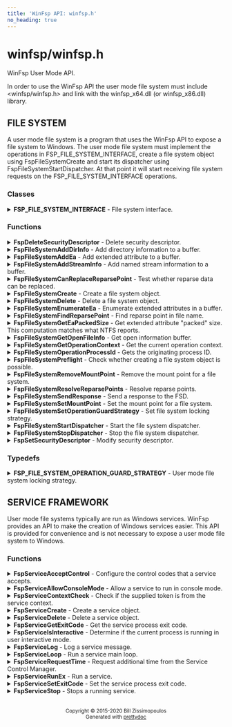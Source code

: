 ```yaml
---
title: 'WinFsp API: winfsp.h'
no_heading: true
---
```

# winfsp/winfsp.h

WinFsp User Mode API.

In order to use the WinFsp API the user mode file system must include <winfsp/winfsp.h>
and link with the winfsp\_x64.dll (or winfsp\_x86.dll) library.

## FILE SYSTEM

A user mode file system is a program that uses the WinFsp API to expose a file system to
Windows. The user mode file system must implement the operations in FSP\_FILE\_SYSTEM\_INTERFACE,
create a file system object using FspFileSystemCreate and start its dispatcher using
FspFileSystemStartDispatcher. At that point it will start receiving file system requests on the
FSP\_FILE\_SYSTEM\_INTERFACE operations.

### Classes

<details>
<summary>
<b>FSP_FILE_SYSTEM_INTERFACE</b> - File system interface.
</summary>
<blockquote>
<br/>

**Discussion**

The operations in this interface must be implemented by the user mode
file system. Not all operations need be implemented. For example,
a user mode file system that does not wish to support reparse points,
need not implement the reparse point operations.

Most of the operations accept a FileContext parameter. This parameter
has different meanings depending on the value of the FSP\_FSCTL\_VOLUME\_PARAMS
flags UmFileContextIsUserContext2 and UmFileContextIsFullContext.

There are three cases to consider:

- When both of these flags are unset (default), the FileContext parameter
represents the file node. The file node is a void pointer (or an integer
that can fit in a pointer) that is used to uniquely identify an open file.
Opening the same file name should always yield the same file node value
for as long as the file with that name remains open anywhere in the system.


- When the UmFileContextIsUserContext2 is set, the FileContext parameter
represents the file descriptor. The file descriptor is a void pointer (or
an integer that can fit in a pointer) that is used to identify an open
instance of a file. Opening the same file name may yield a different file
descriptor.


- When the UmFileContextIsFullContext is set, the FileContext parameter
is a pointer to a FSP\_FSCTL\_TRANSACT\_FULL\_CONTEXT. This allows a user mode
file system to access the low-level UserContext and UserContext2 values.
The UserContext is used to store the file node and the UserContext2 is
used to store the file descriptor for an open file.

#### Member Functions

<details>
<summary>
<b>CanDelete</b> - Determine whether a file or directory can be deleted.
</summary>
<blockquote>
<br/>

```c
NTSTATUS ( *CanDelete)(
    FSP_FILE_SYSTEM *FileSystem, 
    PVOID FileContext,
    PWSTR FileName);  
```

**Parameters**

- _FileSystem_ \- The file system on which this request is posted.
- _FileContext_ \- The file context of the file or directory to test for deletion.
- _FileName_ \- The name of the file or directory to test for deletion.

**Return Value**

STATUS\_SUCCESS or error code.

**Discussion**

This function tests whether a file or directory can be safely deleted. This function does
not need to perform access checks, but may performs tasks such as check for empty
directories, etc.

This function should **NEVER** delete the file or directory in question. Deletion should
happen during Cleanup with the FspCleanupDelete flag set.

This function gets called when Win32 API's such as DeleteFile or RemoveDirectory are used.
It does not get called when a file or directory is opened with FILE\_DELETE\_ON\_CLOSE.

NOTE: If both CanDelete and SetDelete are defined, SetDelete takes precedence. However
most file systems need only implement the CanDelete operation.

**See Also**

- Cleanup
- SetDelete


</blockquote>
</details>

<details>
<summary>
<b>Cleanup</b> - Cleanup a file.
</summary>
<blockquote>
<br/>

```c
VOID ( *Cleanup)(
    FSP_FILE_SYSTEM *FileSystem, 
    PVOID FileContext,
    PWSTR FileName,
    ULONG Flags);  
```

**Parameters**

- _FileSystem_ \- The file system on which this request is posted.
- _FileContext_ \- The file context of the file or directory to cleanup.
- _FileName_ \- The name of the file or directory to cleanup. Sent only when a Delete is requested.
- _Flags_ \- These flags determine whether the file was modified and whether to delete the file.

**Discussion**

When CreateFile is used to open or create a file the kernel creates a kernel mode file
object (type FILE\_OBJECT) and a handle for it, which it returns to user-mode. The handle may
be duplicated (using DuplicateHandle), but all duplicate handles always refer to the same
file object. When all handles for a particular file object get closed (using CloseHandle)
the system sends a Cleanup request to the file system.

There will be a Cleanup operation for every Create or Open operation posted to the user mode
file system. However the Cleanup operation is **not** the final close operation on a file.
The file system must be ready to receive additional operations until close time. This is true
even when the file is being deleted!

The Flags parameter contains information about the cleanup operation:

- FspCleanupDelete -
An important function of the Cleanup operation is to complete a delete operation. Deleting
a file or directory in Windows is a three-stage process where the file is first opened, then
tested to see if the delete can proceed and if the answer is positive the file is then
deleted during Cleanup.

When this flag is set, this is the last outstanding cleanup for this particular file node.


- FspCleanupSetAllocationSize -
The NTFS and FAT file systems reset a file's allocation size when they receive the last
outstanding cleanup for a particular file node. User mode file systems that implement
allocation size and wish to duplicate the NTFS and FAT behavior can use this flag.


- FspCleanupSetArchiveBit -
File systems that support the archive bit should set the file node's archive bit when this
flag is set.


- FspCleanupSetLastAccessTime, FspCleanupSetLastWriteTime, FspCleanupSetChangeTime - File
systems should set the corresponding file time when each one of these flags is set. Note that
updating the last access time is expensive and a file system may choose to not implement it.



There is no way to report failure of this operation. This is a Windows limitation.

As an optimization a file system may specify the FSP\_FSCTL\_VOLUME\_PARAMS ::
PostCleanupWhenModifiedOnly flag. In this case the FSD will only post Cleanup requests when
the file was modified/deleted.

**See Also**

- Close
- CanDelete
- SetDelete


</blockquote>
</details>

<details>
<summary>
<b>Close</b> - Close a file.
</summary>
<blockquote>
<br/>

```c
VOID ( *Close)(
    FSP_FILE_SYSTEM *FileSystem, 
    PVOID FileContext);  
```

**Parameters**

- _FileSystem_ \- The file system on which this request is posted.
- _FileContext_ \- The file context of the file or directory to be closed.


</blockquote>
</details>

<details>
<summary>
<b>Control</b> - Process control code.
</summary>
<blockquote>
<br/>

```c
NTSTATUS ( *Control)(
    FSP_FILE_SYSTEM *FileSystem, 
    PVOID FileContext,
    UINT32 ControlCode, 
    PVOID InputBuffer,
    ULONG InputBufferLength, 
    PVOID OutputBuffer,
    ULONG OutputBufferLength,
    PULONG PBytesTransferred);  
```

**Parameters**

- _FileSystem_ \- The file system on which this request is posted.
- _FileContext_ \- The file context of the file or directory to be controled.
- _ControlCode_ \- The control code for the operation. This code must have a DeviceType with bit
0x8000 set and must have a TransferType of METHOD\_BUFFERED.
- _InputBuffer_ \- Pointer to a buffer that contains the input data.
- _InputBufferLength_ \- Input data length.
- _OutputBuffer_ \- Pointer to a buffer that will receive the output data.
- _OutputBufferLength_ \- Output data length.
- _PBytesTransferred_ \- [out]
Pointer to a memory location that will receive the actual number of bytes transferred.

**Return Value**

STATUS\_SUCCESS or error code.

**Discussion**

This function is called when a program uses the DeviceIoControl API.


</blockquote>
</details>

<details>
<summary>
<b>Create</b> - Create new file or directory.
</summary>
<blockquote>
<br/>

```c
NTSTATUS ( *Create)(
    FSP_FILE_SYSTEM *FileSystem, 
    PWSTR FileName,
    UINT32 CreateOptions,
    UINT32 GrantedAccess, 
    UINT32 FileAttributes,
    PSECURITY_DESCRIPTOR SecurityDescriptor,
    UINT64 AllocationSize, 
    PVOID *PFileContext,
    FSP_FSCTL_FILE_INFO *FileInfo);  
```

**Parameters**

- _FileSystem_ \- The file system on which this request is posted.
- _FileName_ \- The name of the file or directory to be created.
- _CreateOptions_ \- Create options for this request. This parameter has the same meaning as the
CreateOptions parameter of the NtCreateFile API. User mode file systems should typically
only be concerned with the flag FILE\_DIRECTORY\_FILE, which is an instruction to create a
directory rather than a file. Some file systems may also want to pay attention to the
FILE\_NO\_INTERMEDIATE\_BUFFERING and FILE\_WRITE\_THROUGH flags, although these are
typically handled by the FSD component.
- _GrantedAccess_ \- Determines the specific access rights that have been granted for this request. Upon
receiving this call all access checks have been performed and the user mode file system
need not perform any additional checks. However this parameter may be useful to a user
mode file system; for example the WinFsp-FUSE layer uses this parameter to determine
which flags to use in its POSIX open() call.
- _FileAttributes_ \- File attributes to apply to the newly created file or directory.
- _SecurityDescriptor_ \- Security descriptor to apply to the newly created file or directory. This security
descriptor will always be in self-relative format. Its length can be retrieved using the
Windows GetSecurityDescriptorLength API. Will be NULL for named streams.
- _AllocationSize_ \- Allocation size for the newly created file.
- _PFileContext_ \- [out]
Pointer that will receive the file context on successful return from this call.
- _FileInfo_ \- [out]
Pointer to a structure that will receive the file information on successful return
from this call. This information includes file attributes, file times, etc.

**Return Value**

STATUS\_SUCCESS or error code.


</blockquote>
</details>

<details>
<summary>
<b>CreateEx</b> - Create new file or directory.
</summary>
<blockquote>
<br/>

```c
NTSTATUS ( *CreateEx)(
    FSP_FILE_SYSTEM *FileSystem, 
    PWSTR FileName,
    UINT32 CreateOptions,
    UINT32 GrantedAccess, 
    UINT32 FileAttributes,
    PSECURITY_DESCRIPTOR SecurityDescriptor,
    UINT64 AllocationSize, 
    PVOID ExtraBuffer,
    ULONG ExtraLength,
    BOOLEAN ExtraBufferIsReparsePoint, 
    PVOID *PFileContext,
    FSP_FSCTL_FILE_INFO *FileInfo);  
```

**Parameters**

- _FileSystem_ \- The file system on which this request is posted.
- _FileName_ \- The name of the file or directory to be created.
- _CreateOptions_ \- Create options for this request. This parameter has the same meaning as the
CreateOptions parameter of the NtCreateFile API. User mode file systems should typically
only be concerned with the flag FILE\_DIRECTORY\_FILE, which is an instruction to create a
directory rather than a file. Some file systems may also want to pay attention to the
FILE\_NO\_INTERMEDIATE\_BUFFERING and FILE\_WRITE\_THROUGH flags, although these are
typically handled by the FSD component.
- _GrantedAccess_ \- Determines the specific access rights that have been granted for this request. Upon
receiving this call all access checks have been performed and the user mode file system
need not perform any additional checks. However this parameter may be useful to a user
mode file system; for example the WinFsp-FUSE layer uses this parameter to determine
which flags to use in its POSIX open() call.
- _FileAttributes_ \- File attributes to apply to the newly created file or directory.
- _SecurityDescriptor_ \- Security descriptor to apply to the newly created file or directory. This security
descriptor will always be in self-relative format. Its length can be retrieved using the
Windows GetSecurityDescriptorLength API. Will be NULL for named streams.
- _AllocationSize_ \- Allocation size for the newly created file.
- _ExtraBuffer_ \- Extended attributes or reparse point buffer.
- _ExtraLength_ \- Extended attributes or reparse point buffer length.
- _ExtraBufferIsReparsePoint_ \- FALSE: extra buffer is extended attributes; TRUE: extra buffer is reparse point.
- _PFileContext_ \- [out]
Pointer that will receive the file context on successful return from this call.
- _FileInfo_ \- [out]
Pointer to a structure that will receive the file information on successful return
from this call. This information includes file attributes, file times, etc.

**Return Value**

STATUS\_SUCCESS or error code.

**Discussion**

This function works like Create, except that it also accepts an extra buffer that
may contain extended attributes or a reparse point.

NOTE: If both Create and CreateEx are defined, CreateEx takes precedence.


</blockquote>
</details>

<details>
<summary>
<b>DeleteReparsePoint</b> - Delete reparse point.
</summary>
<blockquote>
<br/>

```c
NTSTATUS ( *DeleteReparsePoint)(
    FSP_FILE_SYSTEM *FileSystem, 
    PVOID FileContext, 
    PWSTR FileName,
    PVOID Buffer,
    SIZE_T Size);  
```

**Parameters**

- _FileSystem_ \- The file system on which this request is posted.
- _FileContext_ \- The file context of the reparse point.
- _FileName_ \- The file name of the reparse point.
- _Buffer_ \- Pointer to a buffer that contains the data for this operation.
- _Size_ \- Size of data to write.

**Return Value**

STATUS\_SUCCESS or error code.


</blockquote>
</details>

<details>
<summary>
<b>Flush</b> - Flush a file or volume.
</summary>
<blockquote>
<br/>

```c
NTSTATUS ( *Flush)(
    FSP_FILE_SYSTEM *FileSystem, 
    PVOID FileContext, 
    FSP_FSCTL_FILE_INFO *FileInfo);  
```

**Parameters**

- _FileSystem_ \- The file system on which this request is posted.
- _FileContext_ \- The file context of the file to be flushed. When NULL the whole volume is being flushed.
- _FileInfo_ \- [out]
Pointer to a structure that will receive the file information on successful return
from this call. This information includes file attributes, file times, etc. Used when
flushing file (not volume).

**Return Value**

STATUS\_SUCCESS or error code.

**Discussion**

Note that the FSD will also flush all file/volume caches prior to invoking this operation.


</blockquote>
</details>

<details>
<summary>
<b>GetDirInfoByName</b> - Get directory information for a single file or directory within a parent directory.
</summary>
<blockquote>
<br/>

```c
NTSTATUS ( *GetDirInfoByName)(
    FSP_FILE_SYSTEM *FileSystem, 
    PVOID FileContext,
    PWSTR FileName, 
    FSP_FSCTL_DIR_INFO *DirInfo);  
```

**Parameters**

- _FileSystem_ \- The file system on which this request is posted.
- _FileContext_ \- The file context of the parent directory.
- _FileName_ \- The name of the file or directory to get information for. This name is relative
to the parent directory and is a single path component.
- _DirInfo_ \- [out]
Pointer to a structure that will receive the directory information on successful
return from this call. This information includes the file name, but also file
attributes, file times, etc.

**Return Value**

STATUS\_SUCCESS or error code.


</blockquote>
</details>

<details>
<summary>
<b>GetEa</b> - Get extended attributes.
</summary>
<blockquote>
<br/>

```c
NTSTATUS ( *GetEa)(
    FSP_FILE_SYSTEM *FileSystem, 
    PVOID FileContext, 
    PFILE_FULL_EA_INFORMATION Ea,
    ULONG EaLength,
    PULONG PBytesTransferred);  
```

**Parameters**

- _FileSystem_ \- The file system on which this request is posted.
- _FileContext_ \- The file context of the file to get extended attributes for.
- _Ea_ \- Extended attributes buffer.
- _EaLength_ \- Extended attributes buffer length.
- _PBytesTransferred_ \- [out]
Pointer to a memory location that will receive the actual number of bytes transferred.

**Return Value**

STATUS\_SUCCESS or error code.

**See Also**

- SetEa
- FspFileSystemAddEa


</blockquote>
</details>

<details>
<summary>
<b>GetFileInfo</b> - Get file or directory information.
</summary>
<blockquote>
<br/>

```c
NTSTATUS ( *GetFileInfo)(
    FSP_FILE_SYSTEM *FileSystem, 
    PVOID FileContext, 
    FSP_FSCTL_FILE_INFO *FileInfo);  
```

**Parameters**

- _FileSystem_ \- The file system on which this request is posted.
- _FileContext_ \- The file context of the file or directory to get information for.
- _FileInfo_ \- [out]
Pointer to a structure that will receive the file information on successful return
from this call. This information includes file attributes, file times, etc.

**Return Value**

STATUS\_SUCCESS or error code.


</blockquote>
</details>

<details>
<summary>
<b>GetReparsePoint</b> - Get reparse point.
</summary>
<blockquote>
<br/>

```c
NTSTATUS ( *GetReparsePoint)(
    FSP_FILE_SYSTEM *FileSystem, 
    PVOID FileContext, 
    PWSTR FileName,
    PVOID Buffer,
    PSIZE_T PSize);  
```

**Parameters**

- _FileSystem_ \- The file system on which this request is posted.
- _FileContext_ \- The file context of the reparse point.
- _FileName_ \- The file name of the reparse point.
- _Buffer_ \- Pointer to a buffer that will receive the results of this operation. If
the function returns a symbolic link path, it should not be NULL terminated.
- _PSize_ \- [in,out]
Pointer to the buffer size. On input it contains the size of the buffer.
On output it will contain the actual size of data copied.

**Return Value**

STATUS\_SUCCESS or error code.

**See Also**

- SetReparsePoint


</blockquote>
</details>

<details>
<summary>
<b>GetSecurity</b> - Get file or directory security descriptor.
</summary>
<blockquote>
<br/>

```c
NTSTATUS ( *GetSecurity)(
    FSP_FILE_SYSTEM *FileSystem, 
    PVOID FileContext, 
    PSECURITY_DESCRIPTOR SecurityDescriptor,
    SIZE_T *PSecurityDescriptorSize);  
```

**Parameters**

- _FileSystem_ \- The file system on which this request is posted.
- _FileContext_ \- The file context of the file or directory to get the security descriptor for.
- _SecurityDescriptor_ \- Pointer to a buffer that will receive the file security descriptor on successful return
from this call. May be NULL.
- _PSecurityDescriptorSize_ \- [in,out]
Pointer to the security descriptor buffer size. On input it contains the size of the
security descriptor buffer. On output it will contain the actual size of the security
descriptor copied into the security descriptor buffer. Cannot be NULL.

**Return Value**

STATUS\_SUCCESS or error code.


</blockquote>
</details>

<details>
<summary>
<b>GetSecurityByName</b> - Get file or directory attributes and security descriptor given a file name.
</summary>
<blockquote>
<br/>

```c
NTSTATUS ( *GetSecurityByName)(
    FSP_FILE_SYSTEM *FileSystem, 
    PWSTR FileName,
    PUINT32 PFileAttributes/* or ReparsePointIndex */, 
    PSECURITY_DESCRIPTOR SecurityDescriptor,
    SIZE_T *PSecurityDescriptorSize);  
```

**Parameters**

- _FileSystem_ \- The file system on which this request is posted.
- _FileName_ \- The name of the file or directory to get the attributes and security descriptor for.
- _PFileAttributes_ \- Pointer to a memory location that will receive the file attributes on successful return
from this call. May be NULL.

If this call returns STATUS\_REPARSE, the file system MAY place here the index of the
first reparse point within FileName. The file system MAY also leave this at its default
value of 0.
- _SecurityDescriptor_ \- Pointer to a buffer that will receive the file security descriptor on successful return
from this call. May be NULL.
- _PSecurityDescriptorSize_ \- [in,out]
Pointer to the security descriptor buffer size. On input it contains the size of the
security descriptor buffer. On output it will contain the actual size of the security
descriptor copied into the security descriptor buffer. May be NULL.

**Return Value**

STATUS\_SUCCESS, STATUS\_REPARSE or error code.

STATUS\_REPARSE should be returned by file systems that support reparse points when
they encounter a FileName that contains reparse points anywhere but the final path
component.


</blockquote>
</details>

<details>
<summary>
<b>GetStreamInfo</b> - Get named streams information.
</summary>
<blockquote>
<br/>

```c
NTSTATUS ( *GetStreamInfo)(
    FSP_FILE_SYSTEM *FileSystem, 
    PVOID FileContext,
    PVOID Buffer,
    ULONG Length, 
    PULONG PBytesTransferred);  
```

**Parameters**

- _FileSystem_ \- The file system on which this request is posted.
- _FileContext_ \- The file context of the file or directory to get stream information for.
- _Buffer_ \- Pointer to a buffer that will receive the stream information.
- _Length_ \- Length of buffer.
- _PBytesTransferred_ \- [out]
Pointer to a memory location that will receive the actual number of bytes stored.

**Return Value**

STATUS\_SUCCESS or error code.

**See Also**

- FspFileSystemAddStreamInfo


</blockquote>
</details>

<details>
<summary>
<b>GetVolumeInfo</b> - Get volume information.
</summary>
<blockquote>
<br/>

```c
NTSTATUS ( *GetVolumeInfo)(
    FSP_FILE_SYSTEM *FileSystem, 
    FSP_FSCTL_VOLUME_INFO *VolumeInfo);  
```

**Parameters**

- _FileSystem_ \- The file system on which this request is posted.
- _VolumeInfo_ \- [out]
Pointer to a structure that will receive the volume information on successful return
from this call.

**Return Value**

STATUS\_SUCCESS or error code.


</blockquote>
</details>

<details>
<summary>
<b>Open</b> - Open a file or directory.
</summary>
<blockquote>
<br/>

```c
NTSTATUS ( *Open)(
    FSP_FILE_SYSTEM *FileSystem, 
    PWSTR FileName,
    UINT32 CreateOptions,
    UINT32 GrantedAccess, 
    PVOID *PFileContext,
    FSP_FSCTL_FILE_INFO *FileInfo);  
```

**Parameters**

- _FileSystem_ \- The file system on which this request is posted.
- _FileName_ \- The name of the file or directory to be opened.
- _CreateOptions_ \- Create options for this request. This parameter has the same meaning as the
CreateOptions parameter of the NtCreateFile API. User mode file systems typically
do not need to do anything special with respect to this parameter. Some file systems may
also want to pay attention to the FILE\_NO\_INTERMEDIATE\_BUFFERING and FILE\_WRITE\_THROUGH
flags, although these are typically handled by the FSD component.
- _GrantedAccess_ \- Determines the specific access rights that have been granted for this request. Upon
receiving this call all access checks have been performed and the user mode file system
need not perform any additional checks. However this parameter may be useful to a user
mode file system; for example the WinFsp-FUSE layer uses this parameter to determine
which flags to use in its POSIX open() call.
- _PFileContext_ \- [out]
Pointer that will receive the file context on successful return from this call.
- _FileInfo_ \- [out]
Pointer to a structure that will receive the file information on successful return
from this call. This information includes file attributes, file times, etc.

**Return Value**

STATUS\_SUCCESS or error code.


</blockquote>
</details>

<details>
<summary>
<b>Overwrite</b> - Overwrite a file.
</summary>
<blockquote>
<br/>

```c
NTSTATUS ( *Overwrite)(
    FSP_FILE_SYSTEM *FileSystem, 
    PVOID FileContext,
    UINT32 FileAttributes,
    BOOLEAN ReplaceFileAttributes,
    UINT64 AllocationSize, 
    FSP_FSCTL_FILE_INFO *FileInfo);  
```

**Parameters**

- _FileSystem_ \- The file system on which this request is posted.
- _FileContext_ \- The file context of the file to overwrite.
- _FileAttributes_ \- File attributes to apply to the overwritten file.
- _ReplaceFileAttributes_ \- When TRUE the existing file attributes should be replaced with the new ones.
When FALSE the existing file attributes should be merged (or'ed) with the new ones.
- _AllocationSize_ \- Allocation size for the overwritten file.
- _FileInfo_ \- [out]
Pointer to a structure that will receive the file information on successful return
from this call. This information includes file attributes, file times, etc.

**Return Value**

STATUS\_SUCCESS or error code.


</blockquote>
</details>

<details>
<summary>
<b>OverwriteEx</b> - Overwrite a file.
</summary>
<blockquote>
<br/>

```c
NTSTATUS ( *OverwriteEx)(
    FSP_FILE_SYSTEM *FileSystem, 
    PVOID FileContext,
    UINT32 FileAttributes,
    BOOLEAN ReplaceFileAttributes,
    UINT64 AllocationSize, 
    PFILE_FULL_EA_INFORMATION Ea,
    ULONG EaLength, 
    FSP_FSCTL_FILE_INFO *FileInfo);  
```

**Parameters**

- _FileSystem_ \- The file system on which this request is posted.
- _FileContext_ \- The file context of the file to overwrite.
- _FileAttributes_ \- File attributes to apply to the overwritten file.
- _ReplaceFileAttributes_ \- When TRUE the existing file attributes should be replaced with the new ones.
When FALSE the existing file attributes should be merged (or'ed) with the new ones.
- _AllocationSize_ \- Allocation size for the overwritten file.
- _Ea_ \- Extended attributes buffer.
- _EaLength_ \- Extended attributes buffer length.
- _FileInfo_ \- [out]
Pointer to a structure that will receive the file information on successful return
from this call. This information includes file attributes, file times, etc.

**Return Value**

STATUS\_SUCCESS or error code.

**Discussion**

This function works like Overwrite, except that it also accepts EA (extended attributes).

NOTE: If both Overwrite and OverwriteEx are defined, OverwriteEx takes precedence.


</blockquote>
</details>

<details>
<summary>
<b>Read</b> - Read a file.
</summary>
<blockquote>
<br/>

```c
NTSTATUS ( *Read)(
    FSP_FILE_SYSTEM *FileSystem, 
    PVOID FileContext,
    PVOID Buffer,
    UINT64 Offset,
    ULONG Length, 
    PULONG PBytesTransferred);  
```

**Parameters**

- _FileSystem_ \- The file system on which this request is posted.
- _FileContext_ \- The file context of the file to be read.
- _Buffer_ \- Pointer to a buffer that will receive the results of the read operation.
- _Offset_ \- Offset within the file to read from.
- _Length_ \- Length of data to read.
- _PBytesTransferred_ \- [out]
Pointer to a memory location that will receive the actual number of bytes read.

**Return Value**

STATUS\_SUCCESS or error code. STATUS\_PENDING is supported allowing for asynchronous
operation.


</blockquote>
</details>

<details>
<summary>
<b>ReadDirectory</b> - Read a directory.
</summary>
<blockquote>
<br/>

```c
NTSTATUS ( *ReadDirectory)(
    FSP_FILE_SYSTEM *FileSystem, 
    PVOID FileContext,
    PWSTR Pattern,
    PWSTR Marker, 
    PVOID Buffer,
    ULONG Length,
    PULONG PBytesTransferred);  
```

**Parameters**

- _FileSystem_ \- The file system on which this request is posted.
- _FileContext_ \- The file context of the directory to be read.
- _Pattern_ \- The pattern to match against files in this directory. Can be NULL. The file system
can choose to ignore this parameter as the FSD will always perform its own pattern
matching on the returned results.
- _Marker_ \- A file name that marks where in the directory to start reading. Files with names
that are greater than (not equal to) this marker (in the directory order determined
by the file system) should be returned. Can be NULL.
- _Buffer_ \- Pointer to a buffer that will receive the results of the read operation.
- _Length_ \- Length of data to read.
- _PBytesTransferred_ \- [out]
Pointer to a memory location that will receive the actual number of bytes read.

**Return Value**

STATUS\_SUCCESS or error code. STATUS\_PENDING is supported allowing for asynchronous
operation.

**See Also**

- FspFileSystemAddDirInfo


</blockquote>
</details>

<details>
<summary>
<b>Rename</b> - Renames a file or directory.
</summary>
<blockquote>
<br/>

```c
NTSTATUS ( *Rename)(
    FSP_FILE_SYSTEM *FileSystem, 
    PVOID FileContext, 
    PWSTR FileName,
    PWSTR NewFileName,
    BOOLEAN ReplaceIfExists);  
```

**Parameters**

- _FileSystem_ \- The file system on which this request is posted.
- _FileContext_ \- The file context of the file or directory to be renamed.
- _FileName_ \- The current name of the file or directory to rename.
- _NewFileName_ \- The new name for the file or directory.
- _ReplaceIfExists_ \- Whether to replace a file that already exists at NewFileName.

**Return Value**

STATUS\_SUCCESS or error code.

**Discussion**

The kernel mode FSD provides certain guarantees prior to posting a rename operation:

- A file cannot be renamed if a file with the same name exists and has open handles.


- A directory cannot be renamed if it or any of its subdirectories contains a file that
has open handles.


</blockquote>
</details>

<details>
<summary>
<b>ResolveReparsePoints</b> - Resolve reparse points.
</summary>
<blockquote>
<br/>

```c
NTSTATUS ( *ResolveReparsePoints)(
    FSP_FILE_SYSTEM *FileSystem, 
    PWSTR FileName,
    UINT32 ReparsePointIndex,
    BOOLEAN ResolveLastPathComponent, 
    PIO_STATUS_BLOCK PIoStatus,
    PVOID Buffer,
    PSIZE_T PSize);  
```

**Parameters**

- _FileSystem_ \- The file system on which this request is posted.
- _FileName_ \- The name of the file or directory to have its reparse points resolved.
- _ReparsePointIndex_ \- The index of the first reparse point within FileName.
- _ResolveLastPathComponent_ \- If FALSE, the last path component of FileName should not be resolved, even
if it is a reparse point that can be resolved. If TRUE, all path components
should be resolved if possible.
- _PIoStatus_ \- Pointer to storage that will receive the status to return to the FSD. When
this function succeeds it must set PIoStatus->Status to STATUS\_REPARSE and
PIoStatus->Information to either IO\_REPARSE or the reparse tag.
- _Buffer_ \- Pointer to a buffer that will receive the resolved file name (IO\_REPARSE) or
reparse data (reparse tag). If the function returns a file name, it should
not be NULL terminated.
- _PSize_ \- [in,out]
Pointer to the buffer size. On input it contains the size of the buffer.
On output it will contain the actual size of data copied.

**Return Value**

STATUS\_REPARSE or error code.

**Discussion**

Reparse points are a general mechanism for attaching special behavior to files.
A file or directory can contain a reparse point. A reparse point is data that has
special meaning to the file system, Windows or user applications. For example, NTFS
and Windows use reparse points to implement symbolic links. As another example,
a particular file system may use reparse points to emulate UNIX FIFO's.

This function is expected to resolve as many reparse points as possible. If a reparse
point is encountered that is not understood by the file system further reparse point
resolution should stop; the reparse point data should be returned to the FSD with status
STATUS\_REPARSE/reparse-tag. If a reparse point (symbolic link) is encountered that is
understood by the file system but points outside it, the reparse point should be
resolved, but further reparse point resolution should stop; the resolved file name
should be returned to the FSD with status STATUS\_REPARSE/IO\_REPARSE.


</blockquote>
</details>

<details>
<summary>
<b>SetBasicInfo</b> - Set file or directory basic information.
</summary>
<blockquote>
<br/>

```c
NTSTATUS ( *SetBasicInfo)(
    FSP_FILE_SYSTEM *FileSystem, 
    PVOID FileContext,
    UINT32 FileAttributes, 
    UINT64 CreationTime,
    UINT64 LastAccessTime,
    UINT64 LastWriteTime,
    UINT64 ChangeTime, 
    FSP_FSCTL_FILE_INFO *FileInfo);  
```

**Parameters**

- _FileSystem_ \- The file system on which this request is posted.
- _FileContext_ \- The file context of the file or directory to set information for.
- _FileAttributes_ \- File attributes to apply to the file or directory. If the value INVALID\_FILE\_ATTRIBUTES
is sent, the file attributes should not be changed.
- _CreationTime_ \- Creation time to apply to the file or directory. If the value 0 is sent, the creation
time should not be changed.
- _LastAccessTime_ \- Last access time to apply to the file or directory. If the value 0 is sent, the last
access time should not be changed.
- _LastWriteTime_ \- Last write time to apply to the file or directory. If the value 0 is sent, the last
write time should not be changed.
- _ChangeTime_ \- Change time to apply to the file or directory. If the value 0 is sent, the change time
should not be changed.
- _FileInfo_ \- [out]
Pointer to a structure that will receive the file information on successful return
from this call. This information includes file attributes, file times, etc.

**Return Value**

STATUS\_SUCCESS or error code.


</blockquote>
</details>

<details>
<summary>
<b>SetDelete</b> - Set the file delete flag.
</summary>
<blockquote>
<br/>

```c
NTSTATUS ( *SetDelete)(
    FSP_FILE_SYSTEM *FileSystem, 
    PVOID FileContext,
    PWSTR FileName,
    BOOLEAN DeleteFile);  
```

**Parameters**

- _FileSystem_ \- The file system on which this request is posted.
- _FileContext_ \- The file context of the file or directory to set the delete flag for.
- _FileName_ \- The name of the file or directory to set the delete flag for.
- _DeleteFile_ \- If set to TRUE the FSD indicates that the file will be deleted on Cleanup; otherwise
it will not be deleted. It is legal to receive multiple SetDelete calls for the same
file with different DeleteFile parameters.

**Return Value**

STATUS\_SUCCESS or error code.

**Discussion**

This function sets a flag to indicates whether the FSD file should delete a file
when it is closed. This function does not need to perform access checks, but may
performs tasks such as check for empty directories, etc.

This function should **NEVER** delete the file or directory in question. Deletion should
happen during Cleanup with the FspCleanupDelete flag set.

This function gets called when Win32 API's such as DeleteFile or RemoveDirectory are used.
It does not get called when a file or directory is opened with FILE\_DELETE\_ON\_CLOSE.

NOTE: If both CanDelete and SetDelete are defined, SetDelete takes precedence. However
most file systems need only implement the CanDelete operation.

**See Also**

- Cleanup
- CanDelete


</blockquote>
</details>

<details>
<summary>
<b>SetEa</b> - Set extended attributes.
</summary>
<blockquote>
<br/>

```c
NTSTATUS ( *SetEa)(
    FSP_FILE_SYSTEM *FileSystem, 
    PVOID FileContext, 
    PFILE_FULL_EA_INFORMATION Ea,
    ULONG EaLength, 
    FSP_FSCTL_FILE_INFO *FileInfo);  
```

**Parameters**

- _FileSystem_ \- The file system on which this request is posted.
- _FileContext_ \- The file context of the file to set extended attributes for.
- _Ea_ \- Extended attributes buffer.
- _EaLength_ \- Extended attributes buffer length.
- _FileInfo_ \- [out]
Pointer to a structure that will receive the file information on successful return
from this call. This information includes file attributes, file times, etc.

**Return Value**

STATUS\_SUCCESS or error code.

**See Also**

- GetEa


</blockquote>
</details>

<details>
<summary>
<b>SetFileSize</b> - Set file/allocation size.
</summary>
<blockquote>
<br/>

```c
NTSTATUS ( *SetFileSize)(
    FSP_FILE_SYSTEM *FileSystem, 
    PVOID FileContext,
    UINT64 NewSize,
    BOOLEAN SetAllocationSize, 
    FSP_FSCTL_FILE_INFO *FileInfo);  
```

**Parameters**

- _FileSystem_ \- The file system on which this request is posted.
- _FileContext_ \- The file context of the file to set the file/allocation size for.
- _NewSize_ \- New file/allocation size to apply to the file.
- _SetAllocationSize_ \- If TRUE, then the allocation size is being set. if FALSE, then the file size is being set.
- _FileInfo_ \- [out]
Pointer to a structure that will receive the file information on successful return
from this call. This information includes file attributes, file times, etc.

**Return Value**

STATUS\_SUCCESS or error code.

**Discussion**

This function is used to change a file's sizes. Windows file systems maintain two kinds
of sizes: the file size is where the End Of File (EOF) is, and the allocation size is the
actual size that a file takes up on the "disk".

The rules regarding file/allocation size are:

- Allocation size must always be aligned to the allocation unit boundary. The allocation
unit is the product `(UINT64)SectorSize \* (UINT64)SectorsPerAllocationUnit` from
the FSP\_FSCTL\_VOLUME\_PARAMS structure. The FSD will always send properly aligned allocation
sizes when setting the allocation size.


- Allocation size is always greater or equal to the file size.


- A file size of more than the current allocation size will also extend the allocation
size to the next allocation unit boundary.


- An allocation size of less than the current file size should also truncate the current
file size.


</blockquote>
</details>

<details>
<summary>
<b>SetReparsePoint</b> - Set reparse point.
</summary>
<blockquote>
<br/>

```c
NTSTATUS ( *SetReparsePoint)(
    FSP_FILE_SYSTEM *FileSystem, 
    PVOID FileContext, 
    PWSTR FileName,
    PVOID Buffer,
    SIZE_T Size);  
```

**Parameters**

- _FileSystem_ \- The file system on which this request is posted.
- _FileContext_ \- The file context of the reparse point.
- _FileName_ \- The file name of the reparse point.
- _Buffer_ \- Pointer to a buffer that contains the data for this operation. If this buffer
contains a symbolic link path, it should not be assumed to be NULL terminated.
- _Size_ \- Size of data to write.

**Return Value**

STATUS\_SUCCESS or error code.

**See Also**

- GetReparsePoint


</blockquote>
</details>

<details>
<summary>
<b>SetSecurity</b> - Set file or directory security descriptor.
</summary>
<blockquote>
<br/>

```c
NTSTATUS ( *SetSecurity)(
    FSP_FILE_SYSTEM *FileSystem, 
    PVOID FileContext, 
    SECURITY_INFORMATION SecurityInformation,
    PSECURITY_DESCRIPTOR ModificationDescriptor);  
```

**Parameters**

- _FileSystem_ \- The file system on which this request is posted.
- _FileContext_ \- The file context of the file or directory to set the security descriptor for.
- _SecurityInformation_ \- Describes what parts of the file or directory security descriptor should
be modified.
- _ModificationDescriptor_ \- Describes the modifications to apply to the file or directory security descriptor.

**Return Value**

STATUS\_SUCCESS or error code.

**See Also**

- FspSetSecurityDescriptor
- FspDeleteSecurityDescriptor


</blockquote>
</details>

<details>
<summary>
<b>SetVolumeLabel</b> - Set volume label.
</summary>
<blockquote>
<br/>

```c
NTSTATUS ( *SetVolumeLabel)(
    FSP_FILE_SYSTEM *FileSystem, 
    PWSTR VolumeLabel, 
    FSP_FSCTL_VOLUME_INFO *VolumeInfo);  
```

**Parameters**

- _FileSystem_ \- The file system on which this request is posted.
- _VolumeLabel_ \- The new label for the volume.
- _VolumeInfo_ \- [out]
Pointer to a structure that will receive the volume information on successful return
from this call.

**Return Value**

STATUS\_SUCCESS or error code.


</blockquote>
</details>

<details>
<summary>
<b>Write</b> - Write a file.
</summary>
<blockquote>
<br/>

```c
NTSTATUS ( *Write)(
    FSP_FILE_SYSTEM *FileSystem, 
    PVOID FileContext,
    PVOID Buffer,
    UINT64 Offset,
    ULONG Length, 
    BOOLEAN WriteToEndOfFile,
    BOOLEAN ConstrainedIo, 
    PULONG PBytesTransferred,
    FSP_FSCTL_FILE_INFO *FileInfo);  
```

**Parameters**

- _FileSystem_ \- The file system on which this request is posted.
- _FileContext_ \- The file context of the file to be written.
- _Buffer_ \- Pointer to a buffer that contains the data to write.
- _Offset_ \- Offset within the file to write to.
- _Length_ \- Length of data to write.
- _WriteToEndOfFile_ \- When TRUE the file system must write to the current end of file. In this case the Offset
parameter will contain the value -1.
- _ConstrainedIo_ \- When TRUE the file system must not extend the file (i.e. change the file size).
- _PBytesTransferred_ \- [out]
Pointer to a memory location that will receive the actual number of bytes written.
- _FileInfo_ \- [out]
Pointer to a structure that will receive the file information on successful return
from this call. This information includes file attributes, file times, etc.

**Return Value**

STATUS\_SUCCESS or error code. STATUS\_PENDING is supported allowing for asynchronous
operation.


</blockquote>
</details>


</blockquote>
</details>

### Functions

<details>
<summary>
<b>FspDeleteSecurityDescriptor</b> - Delete security descriptor.
</summary>
<blockquote>
<br/>

```c
FSP_API VOID FspDeleteSecurityDescriptor(
    PSECURITY_DESCRIPTOR SecurityDescriptor, 
    NTSTATUS (*CreateFunc)());  
```

**Parameters**

- _SecurityDescriptor_ \- The security descriptor to be deleted.
- _CreateFunc_ \- Function used to create the security descriptor. This parameter should be
set to FspSetSecurityDescriptor for the public API.

**Return Value**

STATUS\_SUCCESS or error code.

**Discussion**

This is a helper for implementing the SetSecurity operation.

**See Also**

- SetSecurity
- FspSetSecurityDescriptor


</blockquote>
</details>

<details>
<summary>
<b>FspFileSystemAddDirInfo</b> - Add directory information to a buffer.
</summary>
<blockquote>
<br/>

```c
FSP_API BOOLEAN FspFileSystemAddDirInfo(
    FSP_FSCTL_DIR_INFO *DirInfo, 
    PVOID Buffer,
    ULONG Length,
    PULONG PBytesTransferred);  
```

**Parameters**

- _DirInfo_ \- The directory information to add. A value of NULL acts as an EOF marker for a ReadDirectory
operation.
- _Buffer_ \- Pointer to a buffer that will receive the results of the read operation. This should contain
the same value passed to the ReadDirectory Buffer parameter.
- _Length_ \- Length of data to read. This should contain the same value passed to the ReadDirectory
Length parameter.
- _PBytesTransferred_ \- [out]
Pointer to a memory location that will receive the actual number of bytes read. This should
contain the same value passed to the ReadDirectory PBytesTransferred parameter.
FspFileSystemAddDirInfo uses the value pointed by this parameter to track how much of the
buffer has been used so far.

**Return Value**

TRUE if the directory information was added, FALSE if there was not enough space to add it.

**Discussion**

This is a helper for implementing the ReadDirectory operation.

**See Also**

- ReadDirectory


</blockquote>
</details>

<details>
<summary>
<b>FspFileSystemAddEa</b> - Add extended attribute to a buffer.
</summary>
<blockquote>
<br/>

```c
FSP_API BOOLEAN FspFileSystemAddEa(
    PFILE_FULL_EA_INFORMATION SingleEa, 
    PFILE_FULL_EA_INFORMATION Ea,
    ULONG EaLength,
    PULONG PBytesTransferred);  
```

**Parameters**

- _SingleEa_ \- The extended attribute to add. A value of NULL acts as an EOF marker for a GetEa
operation.
- _Ea_ \- Pointer to a buffer that will receive the extended attribute. This should contain
the same value passed to the GetEa Ea parameter.
- _EaLength_ \- Length of buffer. This should contain the same value passed to the GetEa
EaLength parameter.
- _PBytesTransferred_ \- [out]
Pointer to a memory location that will receive the actual number of bytes stored. This should
contain the same value passed to the GetEa PBytesTransferred parameter.

**Return Value**

TRUE if the extended attribute was added, FALSE if there was not enough space to add it.

**Discussion**

This is a helper for implementing the GetEa operation.

**See Also**

- GetEa


</blockquote>
</details>

<details>
<summary>
<b>FspFileSystemAddStreamInfo</b> - Add named stream information to a buffer.
</summary>
<blockquote>
<br/>

```c
FSP_API BOOLEAN FspFileSystemAddStreamInfo(
    FSP_FSCTL_STREAM_INFO *StreamInfo, 
    PVOID Buffer,
    ULONG Length,
    PULONG PBytesTransferred);  
```

**Parameters**

- _StreamInfo_ \- The stream information to add. A value of NULL acts as an EOF marker for a GetStreamInfo
operation.
- _Buffer_ \- Pointer to a buffer that will receive the stream information. This should contain
the same value passed to the GetStreamInfo Buffer parameter.
- _Length_ \- Length of buffer. This should contain the same value passed to the GetStreamInfo
Length parameter.
- _PBytesTransferred_ \- [out]
Pointer to a memory location that will receive the actual number of bytes stored. This should
contain the same value passed to the GetStreamInfo PBytesTransferred parameter.

**Return Value**

TRUE if the stream information was added, FALSE if there was not enough space to add it.

**Discussion**

This is a helper for implementing the GetStreamInfo operation.

**See Also**

- GetStreamInfo


</blockquote>
</details>

<details>
<summary>
<b>FspFileSystemCanReplaceReparsePoint</b> - Test whether reparse data can be replaced.
</summary>
<blockquote>
<br/>

```c
FSP_API NTSTATUS FspFileSystemCanReplaceReparsePoint( 
    PVOID CurrentReparseData,
    SIZE_T CurrentReparseDataSize, 
    PVOID ReplaceReparseData,
    SIZE_T ReplaceReparseDataSize);  
```

**Parameters**

- _CurrentReparseData_ \- Pointer to the current reparse data.
- _CurrentReparseDataSize_ \- Pointer to the current reparse data size.
- _ReplaceReparseData_ \- Pointer to the replacement reparse data.
- _ReplaceReparseDataSize_ \- Pointer to the replacement reparse data size.

**Return Value**

STATUS\_SUCCESS or error code.

**Discussion**

This is a helper for implementing the SetReparsePoint/DeleteReparsePoint operation
in file systems that support reparse points.

**See Also**

- SetReparsePoint
- DeleteReparsePoint


</blockquote>
</details>

<details>
<summary>
<b>FspFileSystemCreate</b> - Create a file system object.
</summary>
<blockquote>
<br/>

```c
FSP_API NTSTATUS FspFileSystemCreate(
    PWSTR DevicePath, 
    const FSP_FSCTL_VOLUME_PARAMS *VolumeParams, 
    const FSP_FILE_SYSTEM_INTERFACE *Interface, 
    FSP_FILE_SYSTEM **PFileSystem);  
```

**Parameters**

- _DevicePath_ \- The name of the control device for this file system. This must be either
FSP\_FSCTL\_DISK\_DEVICE\_NAME or FSP\_FSCTL\_NET\_DEVICE\_NAME.
- _VolumeParams_ \- Volume parameters for the newly created file system.
- _Interface_ \- A pointer to the actual operations that actually implement this user mode file system.
- _PFileSystem_ \- [out]
Pointer that will receive the file system object created on successful return from this
call.

**Return Value**

STATUS\_SUCCESS or error code.


</blockquote>
</details>

<details>
<summary>
<b>FspFileSystemDelete</b> - Delete a file system object.
</summary>
<blockquote>
<br/>

```c
FSP_API VOID FspFileSystemDelete(
    FSP_FILE_SYSTEM *FileSystem);  
```

**Parameters**

- _FileSystem_ \- The file system object.


</blockquote>
</details>

<details>
<summary>
<b>FspFileSystemEnumerateEa</b> - Enumerate extended attributes in a buffer.
</summary>
<blockquote>
<br/>

```c
FSP_API NTSTATUS FspFileSystemEnumerateEa(
    FSP_FILE_SYSTEM *FileSystem, 
    NTSTATUS (*EnumerateEa)( 
        FSP_FILE_SYSTEM *FileSystem,
        PVOID Context, 
        PFILE_FULL_EA_INFORMATION SingleEa), 
    PVOID Context, 
    PFILE_FULL_EA_INFORMATION Ea,
    ULONG EaLength);  
```

**Parameters**

- _FileSystem_ \- The file system object.
- _EnumerateEa_ \- Pointer to function that receives a single extended attribute. The function
should return STATUS\_SUCCESS or an error code if unsuccessful.
- _Context_ \- User context to supply to EnumEa.
- _Ea_ \- Extended attributes buffer.
- _EaLength_ \- Extended attributes buffer length.

**Return Value**

STATUS\_SUCCESS or error code from EnumerateEa.

**Discussion**

This is a helper for implementing the CreateEx and SetEa operations in file systems
that support extended attributes.


</blockquote>
</details>

<details>
<summary>
<b>FspFileSystemFindReparsePoint</b> - Find reparse point in file name.
</summary>
<blockquote>
<br/>

```c
FSP_API BOOLEAN FspFileSystemFindReparsePoint(
    FSP_FILE_SYSTEM *FileSystem, 
    NTSTATUS (*GetReparsePointByName)( 
        FSP_FILE_SYSTEM *FileSystem,
        PVOID Context, 
        PWSTR FileName,
        BOOLEAN IsDirectory,
        PVOID Buffer,
        PSIZE_T PSize), 
    PVOID Context, 
    PWSTR FileName,
    PUINT32 PReparsePointIndex);  
```

**Parameters**

- _FileSystem_ \- The file system object.
- _GetReparsePointByName_ \- Pointer to function that can retrieve reparse point information by name. The
FspFileSystemFindReparsePoint will call this function with the Buffer and PSize
arguments set to NULL. The function should return STATUS\_SUCCESS if the passed
FileName is a reparse point or STATUS\_NOT\_A\_REPARSE\_POINT (or other error code)
otherwise.
- _Context_ \- User context to supply to GetReparsePointByName.
- _FileName_ \- The name of the file or directory.
- _PReparsePointIndex_ \- Pointer to a memory location that will receive the index of the first reparse point
within FileName. A value is only placed in this memory location if the function returns
TRUE. May be NULL.

**Return Value**

TRUE if a reparse point was found, FALSE otherwise.

**Discussion**

Given a file name this function returns an index to the first path component that is a reparse
point. The function will call the supplied GetReparsePointByName function for every path
component until it finds a reparse point or the whole path is processed.

This is a helper for implementing the GetSecurityByName operation in file systems
that support reparse points.

**See Also**

- GetSecurityByName


</blockquote>
</details>

<details>
<summary>
<b>FspFileSystemGetEaPackedSize</b> - Get extended attribute "packed" size. This computation matches what NTFS reports.
</summary>
<blockquote>
<br/>

```c
static inline UINT32 FspFileSystemGetEaPackedSize(
    PFILE_FULL_EA_INFORMATION SingleEa) 
```

**Parameters**

- _SingleEa_ \- The extended attribute to get the size for.

**Return Value**

The packed size of the extended attribute.


</blockquote>
</details>

<details>
<summary>
<b>FspFileSystemGetOpenFileInfo</b> - Get open information buffer.
</summary>
<blockquote>
<br/>

```c
static inline FSP_FSCTL_OPEN_FILE_INFO *FspFileSystemGetOpenFileInfo(
    FSP_FSCTL_FILE_INFO *FileInfo) 
```

**Parameters**

- _FileInfo_ \- The FileInfo parameter as passed to Create or Open operation.

**Return Value**

A pointer to the open information buffer for this Create or Open operation.

**Discussion**

This is a helper for implementing the Create and Open operations. It cannot be used with
any other operations.

The FileInfo parameter to Create and Open is typed as pointer to FSP\_FSCTL\_FILE\_INFO. The
true type of this parameter is pointer to FSP\_FSCTL\_OPEN\_FILE\_INFO. This simple function
converts from one type to the other.

The FSP\_FSCTL\_OPEN\_FILE\_INFO type contains a FSP\_FSCTL\_FILE\_INFO as well as the fields
NormalizedName and NormalizedNameSize. These fields can be used for file name normalization.
File name normalization is used to ensure that the FSD and the OS know the correct case
of a newly opened file name.

For case-sensitive file systems this functionality should be ignored. The FSD will always
assume that the normalized file name is the same as the file name used to open the file.

For case-insensitive file systems this functionality may be ignored. In this case the FSD
will assume that the normalized file name is the upper case version of the file name used
to open the file. The file system will work correctly and the only way an application will
be able to tell that the file system does not preserve case in normalized file names is by
issuing a GetFinalPathNameByHandle API call (or NtQueryInformationFile with
FileNameInformation/FileNormalizedNameInformation).

For case-insensitive file systems this functionality may also be used. In this case the
user mode file system may use the NormalizedName and NormalizedNameSize parameters to
report to the FSD the normalized file name. It should be noted that the normalized file
name may only differ in case from the file name used to open the file. The NormalizedName
field will point to a buffer that can receive the normalized file name. The
NormalizedNameSize field will contain the size of the normalized file name buffer. On
completion of the Create or Open operation it should contain the actual size of the
normalized file name copied into the normalized file name buffer. The normalized file name
should not contain a terminating zero.

**See Also**

- Create
- Open


</blockquote>
</details>

<details>
<summary>
<b>FspFileSystemGetOperationContext</b> - Get the current operation context.
</summary>
<blockquote>
<br/>

```c
FSP_API FSP_FILE_SYSTEM_OPERATION_CONTEXT *FspFileSystemGetOperationContext(
    VOID);  
```

**Return Value**

The current operation context.

**Discussion**

This function may be used only when servicing one of the FSP\_FILE\_SYSTEM\_INTERFACE operations.
The current operation context is stored in thread local storage. It allows access to the
Request and Response associated with this operation.


</blockquote>
</details>

<details>
<summary>
<b>FspFileSystemOperationProcessId</b> - Gets the originating process ID.
</summary>
<blockquote>
<br/>

```c
static inline UINT32 FspFileSystemOperationProcessId(
    VOID) 
```

**Discussion**

Valid only during Create, Open and Rename requests when the target exists.


</blockquote>
</details>

<details>
<summary>
<b>FspFileSystemPreflight</b> - Check whether creating a file system object is possible.
</summary>
<blockquote>
<br/>

```c
FSP_API NTSTATUS FspFileSystemPreflight(
    PWSTR DevicePath, 
    PWSTR MountPoint);  
```

**Parameters**

- _DevicePath_ \- The name of the control device for this file system. This must be either
FSP\_FSCTL\_DISK\_DEVICE\_NAME or FSP\_FSCTL\_NET\_DEVICE\_NAME.
- _MountPoint_ \- The mount point for the new file system. A value of NULL means that the file system should
use the next available drive letter counting downwards from Z: as its mount point.

**Return Value**

STATUS\_SUCCESS or error code.


</blockquote>
</details>

<details>
<summary>
<b>FspFileSystemRemoveMountPoint</b> - Remove the mount point for a file system.
</summary>
<blockquote>
<br/>

```c
FSP_API VOID FspFileSystemRemoveMountPoint(
    FSP_FILE_SYSTEM *FileSystem);  
```

**Parameters**

- _FileSystem_ \- The file system object.


</blockquote>
</details>

<details>
<summary>
<b>FspFileSystemResolveReparsePoints</b> - Resolve reparse points.
</summary>
<blockquote>
<br/>

```c
FSP_API NTSTATUS FspFileSystemResolveReparsePoints(
    FSP_FILE_SYSTEM *FileSystem, 
    NTSTATUS (*GetReparsePointByName)( 
        FSP_FILE_SYSTEM *FileSystem,
        PVOID Context, 
        PWSTR FileName,
        BOOLEAN IsDirectory,
        PVOID Buffer,
        PSIZE_T PSize), 
    PVOID Context, 
    PWSTR FileName,
    UINT32 ReparsePointIndex,
    BOOLEAN ResolveLastPathComponent, 
    PIO_STATUS_BLOCK PIoStatus,
    PVOID Buffer,
    PSIZE_T PSize);  
```

**Parameters**

- _FileSystem_ \- The file system object.
- _GetReparsePointByName_ \- Pointer to function that can retrieve reparse point information by name. The function
should return STATUS\_SUCCESS if the passed FileName is a reparse point or
STATUS\_NOT\_A\_REPARSE\_POINT (or other error code) otherwise.
- _Context_ \- User context to supply to GetReparsePointByName.
- _FileName_ \- The name of the file or directory to have its reparse points resolved.
- _ReparsePointIndex_ \- The index of the first reparse point within FileName.
- _ResolveLastPathComponent_ \- If FALSE, the last path component of FileName should not be resolved, even
if it is a reparse point that can be resolved. If TRUE, all path components
should be resolved if possible.
- _PIoStatus_ \- Pointer to storage that will receive the status to return to the FSD. When
this function succeeds it must set PIoStatus->Status to STATUS\_REPARSE and
PIoStatus->Information to either IO\_REPARSE or the reparse tag.
- _Buffer_ \- Pointer to a buffer that will receive the resolved file name (IO\_REPARSE) or
reparse data (reparse tag). If the function returns a file name, it should
not be NULL terminated.
- _PSize_ \- [in,out]
Pointer to the buffer size. On input it contains the size of the buffer.
On output it will contain the actual size of data copied.

**Return Value**

STATUS\_REPARSE or error code.

**Discussion**

Given a file name (and an index where to start resolving) this function will attempt to
resolve as many reparse points as possible. The function will call the supplied
GetReparsePointByName function for every path component until it resolves the reparse points
or the whole path is processed.

This is a helper for implementing the ResolveReparsePoints operation in file systems
that support reparse points.

**See Also**

- ResolveReparsePoints


</blockquote>
</details>

<details>
<summary>
<b>FspFileSystemSendResponse</b> - Send a response to the FSD.
</summary>
<blockquote>
<br/>

```c
FSP_API VOID FspFileSystemSendResponse(
    FSP_FILE_SYSTEM *FileSystem, 
    FSP_FSCTL_TRANSACT_RSP *Response);  
```

**Parameters**

- _FileSystem_ \- The file system object.
- _Response_ \- The response buffer.

**Discussion**

This call is not required when the user mode file system performs synchronous processing of
requests. It is possible however for the following FSP\_FILE\_SYSTEM\_INTERFACE operations to be
processed asynchronously:

- Read


- Write


- ReadDirectory



These operations are allowed to return STATUS\_PENDING to postpone sending a response to the FSD.
At a later time the file system can use FspFileSystemSendResponse to send the response.


</blockquote>
</details>

<details>
<summary>
<b>FspFileSystemSetMountPoint</b> - Set the mount point for a file system.
</summary>
<blockquote>
<br/>

```c
FSP_API NTSTATUS FspFileSystemSetMountPoint(
    FSP_FILE_SYSTEM *FileSystem,
    PWSTR MountPoint);  
```

**Parameters**

- _FileSystem_ \- The file system object.
- _MountPoint_ \- The mount point for the new file system. A value of NULL means that the file system should
use the next available drive letter counting downwards from Z: as its mount point.

**Return Value**

STATUS\_SUCCESS or error code.

**Discussion**

This function supports drive letters (X:) or directories as mount points:

- Drive letters: Refer to the documentation of the DefineDosDevice Windows API
to better understand how they are created.


- Directories: They can be used as mount points for disk based file systems. They cannot
be used for network file systems. This is a limitation that Windows imposes on junctions.


</blockquote>
</details>

<details>
<summary>
<b>FspFileSystemSetOperationGuardStrategy</b> - Set file system locking strategy.
</summary>
<blockquote>
<br/>

```c
static inline VOID FspFileSystemSetOperationGuardStrategy(
    FSP_FILE_SYSTEM *FileSystem, 
    FSP_FILE_SYSTEM_OPERATION_GUARD_STRATEGY GuardStrategy) 
```

**Parameters**

- _FileSystem_ \- The file system object.
- _GuardStrategy_ \- The locking (guard) strategy.

**See Also**

- FSP\_FILE\_SYSTEM\_OPERATION\_GUARD\_STRATEGY


</blockquote>
</details>

<details>
<summary>
<b>FspFileSystemStartDispatcher</b> - Start the file system dispatcher.
</summary>
<blockquote>
<br/>

```c
FSP_API NTSTATUS FspFileSystemStartDispatcher(
    FSP_FILE_SYSTEM *FileSystem,
    ULONG ThreadCount);  
```

**Parameters**

- _FileSystem_ \- The file system object.
- _ThreadCount_ \- The number of threads for the file system dispatcher. A value of 0 will create a default
number of threads and should be chosen in most cases.

**Return Value**

STATUS\_SUCCESS or error code.

**Discussion**

The file system dispatcher is used to dispatch operations posted by the FSD to the user mode
file system. Once this call starts executing the user mode file system will start receiving
file system requests from the kernel.


</blockquote>
</details>

<details>
<summary>
<b>FspFileSystemStopDispatcher</b> - Stop the file system dispatcher.
</summary>
<blockquote>
<br/>

```c
FSP_API VOID FspFileSystemStopDispatcher(
    FSP_FILE_SYSTEM *FileSystem);  
```

**Parameters**

- _FileSystem_ \- The file system object.


</blockquote>
</details>

<details>
<summary>
<b>FspSetSecurityDescriptor</b> - Modify security descriptor.
</summary>
<blockquote>
<br/>

```c
FSP_API NTSTATUS FspSetSecurityDescriptor( 
    PSECURITY_DESCRIPTOR InputDescriptor, 
    SECURITY_INFORMATION SecurityInformation, 
    PSECURITY_DESCRIPTOR ModificationDescriptor, 
    PSECURITY_DESCRIPTOR *PSecurityDescriptor);  
```

**Parameters**

- _InputDescriptor_ \- The input security descriptor to be modified.
- _SecurityInformation_ \- Describes what parts of the InputDescriptor should be modified. This should contain
the same value passed to the SetSecurity SecurityInformation parameter.
- _ModificationDescriptor_ \- Describes the modifications to apply to the InputDescriptor. This should contain
the same value passed to the SetSecurity ModificationDescriptor parameter.
- _PSecurityDescriptor_ \- [out]
Pointer to a memory location that will receive the resulting security descriptor.
This security descriptor can be later freed using FspDeleteSecurityDescriptor.

**Return Value**

STATUS\_SUCCESS or error code.

**Discussion**

This is a helper for implementing the SetSecurity operation.

**See Also**

- SetSecurity
- FspDeleteSecurityDescriptor


</blockquote>
</details>

### Typedefs

<details>
<summary>
<b>FSP_FILE_SYSTEM_OPERATION_GUARD_STRATEGY</b> - User mode file system locking strategy.
</summary>
<blockquote>
<br/>

```c
typedef enum { 
    FSP_FILE_SYSTEM_OPERATION_GUARD_STRATEGY_FINE = 0, 
    FSP_FILE_SYSTEM_OPERATION_GUARD_STRATEGY_COARSE, 
} FSP_FILE_SYSTEM_OPERATION_GUARD_STRATEGY;  
```

**Discussion**

Two concurrency models are provided:

1. A fine-grained concurrency model where file system NAMESPACE accesses
are guarded using an exclusive-shared (read-write) lock. File I/O is not
guarded and concurrent reads/writes/etc. are possible. [Note that the FSD
will still apply an exclusive-shared lock PER INDIVIDUAL FILE, but it will
not limit I/O operations for different files.]
The fine-grained concurrency model applies the exclusive-shared lock as
follows:

- EXCL: SetVolumeLabel, Flush(Volume),
Create, Cleanup(Delete), SetInformation(Rename)


- SHRD: GetVolumeInfo, Open, SetInformation(Disposition), ReadDirectory


- NONE: all other operations



2. A coarse-grained concurrency model where all file system accesses are
guarded by a mutually exclusive lock.

**See Also**

- FspFileSystemSetOperationGuardStrategy


</blockquote>
</details>

## SERVICE FRAMEWORK

User mode file systems typically are run as Windows services. WinFsp provides an API to make
the creation of Windows services easier. This API is provided for convenience and is not
necessary to expose a user mode file system to Windows.

### Functions

<details>
<summary>
<b>FspServiceAcceptControl</b> - Configure the control codes that a service accepts.
</summary>
<blockquote>
<br/>

```c
FSP_API VOID FspServiceAcceptControl(
    FSP_SERVICE *Service,
    ULONG Control);  
```

**Parameters**

- _Service_ \- The service object.
- _Control_ \- The control codes to accept. Note that the SERVICE\_ACCEPT\_PAUSE\_CONTINUE code is silently
ignored.

**Discussion**

This API should be used prior to Start operations.


</blockquote>
</details>

<details>
<summary>
<b>FspServiceAllowConsoleMode</b> - Allow a service to run in console mode.
</summary>
<blockquote>
<br/>

```c
FSP_API VOID FspServiceAllowConsoleMode(
    FSP_SERVICE *Service);  
```

**Parameters**

- _Service_ \- The service object.

**Discussion**

A service that is run in console mode runs with a console attached and outside the control of
the Service Control Manager. This is useful for debugging and testing a service during
development.

User mode file systems that wish to use the WinFsp Launcher functionality must also use this
call. The WinFsp Launcher is a Windows service that can be configured to launch and manage
multiple instances of a user mode file system.


</blockquote>
</details>

<details>
<summary>
<b>FspServiceContextCheck</b> - Check if the supplied token is from the service context.
</summary>
<blockquote>
<br/>

```c
FSP_API NTSTATUS FspServiceContextCheck(
    HANDLE Token,
    PBOOLEAN PIsLocalSystem);  
```

**Parameters**

- _Token_ \- Token to check. Pass NULL to check the current process token.
- _PIsLocalSystem_ \- Pointer to a boolean that will receive a TRUE value if the token belongs to LocalSystem
and FALSE otherwise. May be NULL.

**Return Value**

STATUS\_SUCCESS if the token is from the service context. STATUS\_ACCESS\_DENIED if it is not.
Other error codes are possible.


</blockquote>
</details>

<details>
<summary>
<b>FspServiceCreate</b> - Create a service object.
</summary>
<blockquote>
<br/>

```c
FSP_API NTSTATUS FspServiceCreate(
    PWSTR ServiceName, 
    FSP_SERVICE_START *OnStart, 
    FSP_SERVICE_STOP *OnStop, 
    FSP_SERVICE_CONTROL *OnControl, 
    FSP_SERVICE **PService);  
```

**Parameters**

- _ServiceName_ \- The name of the service.
- _OnStart_ \- Function to call when the service starts.
- _OnStop_ \- Function to call when the service stops.
- _OnControl_ \- Function to call when the service receives a service control code.
- _PService_ \- [out]
Pointer that will receive the service object created on successful return from this
call.

**Return Value**

STATUS\_SUCCESS or error code.


</blockquote>
</details>

<details>
<summary>
<b>FspServiceDelete</b> - Delete a service object.
</summary>
<blockquote>
<br/>

```c
FSP_API VOID FspServiceDelete(
    FSP_SERVICE *Service);  
```

**Parameters**

- _Service_ \- The service object.


</blockquote>
</details>

<details>
<summary>
<b>FspServiceGetExitCode</b> - Get the service process exit code.
</summary>
<blockquote>
<br/>

```c
FSP_API ULONG FspServiceGetExitCode(
    FSP_SERVICE *Service);  
```

**Parameters**

- _Service_ \- The service object.

**Return Value**

Service process exit code.


</blockquote>
</details>

<details>
<summary>
<b>FspServiceIsInteractive</b> - Determine if the current process is running in user interactive mode.
</summary>
<blockquote>
<br/>

```c
FSP_API BOOLEAN FspServiceIsInteractive(
    VOID);  
```

**Return Value**

TRUE if the process is running in running user interactive mode.


</blockquote>
</details>

<details>
<summary>
<b>FspServiceLog</b> - Log a service message.
</summary>
<blockquote>
<br/>

```c
FSP_API VOID FspServiceLog(
    ULONG Type,
    PWSTR Format,
    ...);  
```

**Parameters**

- _Type_ \- One of EVENTLOG\_INFORMATION\_TYPE, EVENTLOG\_WARNING\_TYPE, EVENTLOG\_ERROR\_TYPE.
- _Format_ \- Format specification. This function uses the Windows wsprintf API for formatting. Refer to
that API's documentation for details on the format specification.

**Discussion**

This function can be used to log an arbitrary message to the Windows Event Log or to the current
console if running in user interactive mode.


</blockquote>
</details>

<details>
<summary>
<b>FspServiceLoop</b> - Run a service main loop.
</summary>
<blockquote>
<br/>

```c
FSP_API NTSTATUS FspServiceLoop(
    FSP_SERVICE *Service);  
```

**Parameters**

- _Service_ \- The service object.

**Return Value**

STATUS\_SUCCESS or error code.

**Discussion**

This function starts and runs a service. It executes the Windows StartServiceCtrlDispatcher API
to connect the service process to the Service Control Manager. If the Service Control Manager is
not available (and console mode is allowed) it will enter console mode.


</blockquote>
</details>

<details>
<summary>
<b>FspServiceRequestTime</b> - Request additional time from the Service Control Manager.
</summary>
<blockquote>
<br/>

```c
FSP_API VOID FspServiceRequestTime(
    FSP_SERVICE *Service,
    ULONG Time);  
```

**Parameters**

- _Service_ \- The service object.
- _Time_ \- Additional time (in milliseconds).

**Discussion**

This API should be used during Start and Stop operations only.


</blockquote>
</details>

<details>
<summary>
<b>FspServiceRunEx</b> - Run a service.
</summary>
<blockquote>
<br/>

```c
FSP_API ULONG FspServiceRunEx(
    PWSTR ServiceName, 
    FSP_SERVICE_START *OnStart, 
    FSP_SERVICE_STOP *OnStop, 
    FSP_SERVICE_CONTROL *OnControl, 
    PVOID UserContext);  
```

**Parameters**

- _ServiceName_ \- The name of the service.
- _OnStart_ \- Function to call when the service starts.
- _OnStop_ \- Function to call when the service stops.
- _OnControl_ \- Function to call when the service receives a service control code.

**Return Value**

Service process exit code.

**Discussion**

This function wraps calls to FspServiceCreate, FspServiceLoop and FspServiceDelete to create,
run and delete a service. It is intended to be used from a service's main/wmain function.

This function runs a service with console mode allowed.


</blockquote>
</details>

<details>
<summary>
<b>FspServiceSetExitCode</b> - Set the service process exit code.
</summary>
<blockquote>
<br/>

```c
FSP_API VOID FspServiceSetExitCode(
    FSP_SERVICE *Service,
    ULONG ExitCode);  
```

**Parameters**

- _Service_ \- The service object.
- _ExitCode_ \- Service process exit code.


</blockquote>
</details>

<details>
<summary>
<b>FspServiceStop</b> - Stops a running service.
</summary>
<blockquote>
<br/>

```c
FSP_API VOID FspServiceStop(
    FSP_SERVICE *Service);  
```

**Parameters**

- _Service_ \- The service object.

**Return Value**

STATUS\_SUCCESS or error code.

**Discussion**

Stopping a service usually happens when the Service Control Manager instructs the service to
stop. In some situations (e.g. fatal errors) the service may wish to stop itself. It can do so
in a clean manner by calling this function.


</blockquote>
</details>


<br/>
<p align="center">
<sub>
Copyright © 2015-2020 Bill Zissimopoulos
<br/>
Generated with <a href="https://github.com/billziss-gh/prettydoc">prettydoc</a>
</sub>
</p>
